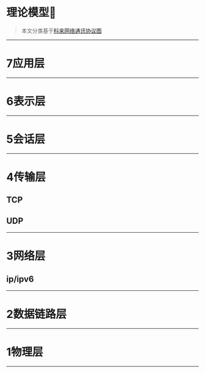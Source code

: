 # 理论模型📕

> 本文分类基于[科来网络通讯协议图](./文件/科来网络通讯协议图2019版.pdf)

---

# 7应用层



---

# 6表示层



---

# 5会话层



---

# 4传输层
## TCP


## UDP


---

# 3网络层
## ip/ipv6



---

# 2数据链路层



---

# 1物理层


---



